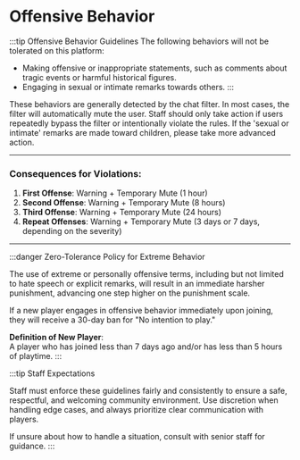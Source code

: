 # Offensive Behavior

:::tip Offensive Behavior Guidelines
The following behaviors will not be tolerated on this platform:

* Making offensive or inappropriate statements, such as comments about tragic events or harmful historical figures.
* Engaging in sexual or intimate remarks towards others.
:::

These behaviors are generally detected by the chat filter. In most cases, the filter will automatically mute the user. Staff should only take action if users repeatedly bypass the filter or intentionally violate the rules. If the 'sexual or intimate' remarks are made toward children, please take more advanced action.

***

### Consequences for Violations:

1. **First Offense**: Warning + Temporary Mute (1 hour)
2. **Second Offense**: Warning + Temporary Mute (8 hours)
3. **Third Offense**: Warning + Temporary Mute (24 hours)
4. **Repeat Offenses**: Warning + Temporary Mute (3 days or 7 days, depending on the severity)

***

:::danger Zero-Tolerance Policy for Extreme Behavior

The use of extreme or personally offensive terms, including but not limited to hate speech or explicit remarks, will result in an immediate harsher punishment, advancing one step higher on the punishment scale.

If a new player engages in offensive behavior immediately upon joining, they will receive a 30-day ban for "No intention to play."

**Definition of New Player**:\
A player who has joined less than 7 days ago and/or has less than 5 hours of playtime.
:::

:::tip Staff Expectations

Staff must enforce these guidelines fairly and consistently to ensure a safe, respectful, and welcoming community environment. Use discretion when handling edge cases, and always prioritize clear communication with players.

If unsure about how to handle a situation, consult with senior staff for guidance.
:::

